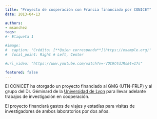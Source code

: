 ```yaml
---
title: "Proyecto de cooperación con Francia financiado por CONICET"
date: 2013-04-13

authors:
- msanchez
tags:
#- Etiqueta 1

#image:
#  caption: 'Crédito: [**Quien corresponda**](https://example.org)'
#  focal_point: Right # Left, Center

#url_video: "https://www.youtube.com/watch?v=-VQC9C4dJRs&t=17s"

featured: false
---
```


El CONICET ha otorgado un proyecto financiado al GMG (UTN-FRLP) y al grupo del
Dr. Géminard de la [Universidad de Lyon](http://perso.ens-lyon.fr/jean-christophe.geminard/)
para llevar adelante trabajos de investigación en cooperación.

<!--more-->

El proyecto financiará gastos de viajes y estadías para visitas de investigadores de
ambos laboratorios por dos años.
